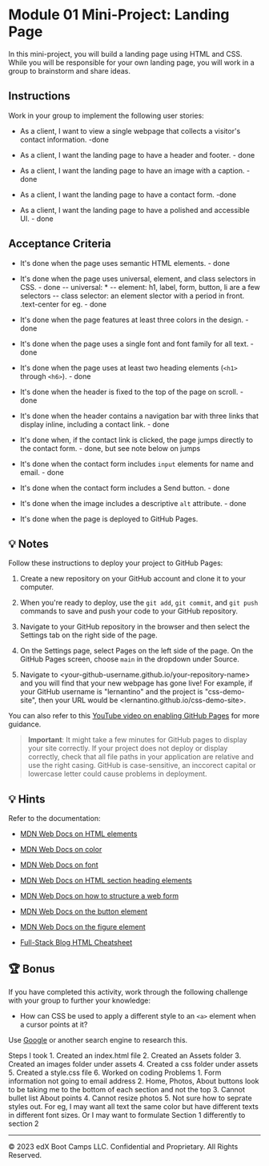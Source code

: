 # Module 01 Mini-Project: Landing Page

In this mini-project, you will build a landing page using HTML and CSS. While you will be responsible for your own landing page, you will work in a group to brainstorm and share ideas.

## Instructions

Work in your group to implement the following user stories:

* As a client, I want to view a single webpage that collects a visitor's contact information. -done

* As a client, I want the landing page to have a header and footer. - done

* As a client, I want the landing page to have an image with a caption. - done

* As a client, I want the landing page to have a contact form. -done

* As a client, I want the landing page to have a polished and accessible UI. - done

## Acceptance Criteria

* It's done when the page uses semantic HTML elements. - done

* It's done when the page uses universal, element, and class selectors in CSS. - done
    -- universal: *
    -- element: h1, label, form, button, li are a few selectors
    -- class selector: an element slector with a period in front. .text-center for eg. - done

* It's done when the page features at least three colors in the design. - done

* It's done when the page uses a single font and font family for all text. - done

* It's done when the page uses at least two heading elements (`<h1>` through `<h6>`). - done

* It's done when the header is fixed to the top of the page on scroll. - done

* It's done when the header contains a navigation bar with three links that display inline, including a contact link. - done

* It's done when, if the contact link is clicked, the page jumps directly to the contact form. - done, but see note below on jumps

* It's done when the contact form includes `input` elements for name and email. - done

* It's done when the contact form includes a Send button. - done

* It's done when the image includes a descriptive `alt` attribute. - done

* It's done when the page is deployed to GitHub Pages.

## 💡 Notes

Follow these instructions to deploy your project to GitHub Pages:

1. Create a new repository on your GitHub account and clone it to your computer.

2. When you're ready to deploy, use the `git add`, `git commit`, and `git push` commands to save and push your code to your GitHub repository.

3. Navigate to your GitHub repository in the browser and then select the Settings tab on the right side of the page.

4. On the Settings page, select Pages on the left side of the page. On the GitHub Pages screen, choose `main` in the dropdown under Source.

5. Navigate to <your-github-username.github.io/your-repository-name> and you will find that your new webpage has gone live! For example, if your GitHub username is "lernantino" and the project is "css-demo-site", then your URL would be <lernantino.github.io/css-demo-site>.

You can also refer to this [YouTube video on enabling GitHub Pages](https://youtu.be/P4Mu1t5rIXg) for more guidance.

> **Important**: It might take a few minutes for GitHub pages to display your site correctly. If your project does not deploy or display correctly, check that all file paths in your application are relative and use the right casing. GitHub is case-sensitive, an inccorect capital or lowercase letter could cause problems in deployment.

## 💡 Hints

Refer to the documentation:

* [MDN Web Docs on HTML elements](https://developer.mozilla.org/en-US/docs/Web/HTML/Element)

* [MDN Web Docs on color](https://developer.mozilla.org/en-US/docs/Web/CSS/color)

* [MDN Web Docs on font](https://developer.mozilla.org/en-US/docs/Web/CSS/font)

* [MDN Web Docs on HTML section heading elements](https://developer.mozilla.org/en-US/docs/Web/HTML/Element/Heading_Elements)

* [MDN Web Docs on how to structure a web form](https://developer.mozilla.org/en-US/docs/Learn/Forms/How_to_structure_a_web_form)

* [MDN Web Docs on the button element](https://developer.mozilla.org/en-US/docs/Web/HTML/Element/button)

* [MDN Web Docs on the figure element](https://developer.mozilla.org/en-US/docs/Web/HTML/Element/figure)

* [Full-Stack Blog HTML Cheatsheet](https://coding-boot-camp.github.io/full-stack/html/html-cheatsheet)

## 🏆 Bonus

If you have completed this activity, work through the following challenge with your group to further your knowledge:

* How can CSS be used to apply a different style to an `<a>` element when a cursor points at it?

Use [Google](https://www.google.com) or another search engine to research this.

Steps I took
    1. Created an index.html file
    2. Created an Assets folder
    3. Created an images folder under assets
    4. Created a css folder under assets
    5. Created a style.css file
    6. Worked on coding
Problems
    1. Form information not going to email address
    2. Home, Photos, About buttons look to be taking me to the bottom of each section and not the top
    3. Cannot bullet list About points
    4. Cannot resize photos
    5. Not sure how to seprate styles out. For eg, I may want all text the same color but have different texts in different font sizes. Or I may want to formulate Section 1 differently to section 2


---

© 2023 edX Boot Camps LLC. Confidential and Proprietary. All Rights Reserved.
